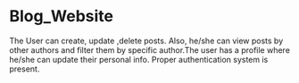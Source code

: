 # Blog_Website
The User can create, update ,delete posts. Also, he/she can view posts by other authors and filter them by specific author.The user has a profile where he/she can update their personal info. Proper authentication system is present.  
